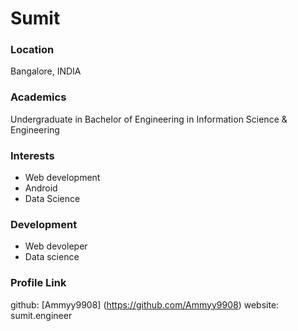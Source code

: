 # Sumit

### Location

Bangalore, INDIA

### Academics

Undergraduate in Bachelor of Engineering in Information Science & Engineering

### Interests

- Web development
- Android
- Data Science


### Development

- Web devoleper
- Data science


### Profile Link


github: [Ammyy9908] (https://github.com/Ammyy9908)
website: sumit.engineer
